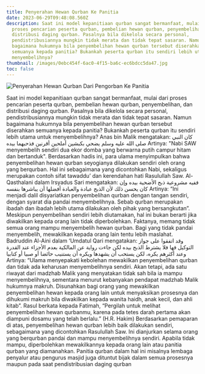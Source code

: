 ```yaml
---
title: Penyerahan Hewan Qurban Ke Panitia
date: 2023-06-29T09:48:08.560Z
description: Saat ini model kepanitiaan qurban sangat bermanfaat, mulai dari
  proses pencarian peserta qurban, pembelian hewan qurban, penyembelihan, dan
  distribusi daging qurban. Pasalnya bila dikelola secara personal,
  pendistribusiannya mungkin tidak merata dan tidak tepat sasaran. Namun
  bagaimana hukumnya bila penyembelihan hewan qurban tersebut diserahkan
  semuanya kepada panitia? Bukankah peserta qurban itu sendiri lebih utama untuk
  menyembelihnya?
thumbnail: /images/0ebc454f-6ac0-4f15-ba6c-ec6bdcc5da47.jpg
toc: false
---
```

![Penyerahan Hewan Qurban Dari Pengorban Ke Panitia](/images/006a7c07-4acb-4121-854f-086441709e6d.jpg)

Saat ini model kepanitiaan qurban sangat bermanfaat, mulai dari proses pencarian peserta qurban, pembelian hewan qurban, penyembelihan, dan distribusi daging qurban. Pasalnya bila dikelola secara personal, pendistribusiannya mungkin tidak merata dan tidak tepat sasaran. Namun bagaimana hukumnya bila penyembelihan hewan qurban tersebut diserahkan semuanya kepada panitia? Bukankah peserta qurban itu sendiri lebih utama untuk menyembelihnya?
Anas bin Malik mengatakan:
 كان النبي صلى الله عليه وسلم يضحي بكبشين أملحين أقرنين فذحبهما بيده
Artinya: "Nabi SAW menyembelih sendiri dua ekor domba yang berwarna putih campur hitam dan bertanduk".
Berdasarkan hadis ini, para ulama menyimpulkan bahwa penyembelihan hewan qurban seyogianya dilakukan sendiri oleh orang yang berqurban. Hal ini sebagaimana yang dicontohkan Nabi, sekaligus merupakan contoh sifat tawaddu’ dan kerendahan hati Rasulullah Saw.
Al-Qasthalani dalam Irsyadus Sari mengatakan:
 ففيه مشروعية ذبح الأضحية بيده وإن كان يحسن ذلك لأن الذبح عبادة والعبادة أفضلها أن يباشرها بنفسه
Artinya: “Ini menjadi dalil disyariatkan penyembelihan qurban dengan tangan sendiri, dengan syarat dia pandai menyembelihnya. Sebab qurban merupakan ibadah dan ibadah lebih utama dilakukan oleh pihak yang bersangkutan”.
Meskipun penyembelihan sendiri lebih diutamakan, hal ini bukan berarti jika diwakilkan kepada orang lain tidak diperbolehkan. Faktanya, memang tidak semua orang mampu menyembelih hewan qurban. Bagi yang tidak pandai menyembelih, mewakilkan kepada orang lain tentu lebih maslahat.
Badruddin Al-Aini dalam ‘Umdatul Qari mengatakan:
 وقد اتفقوا على جواز التوكيل فها فلا يشترط الذبح بيده لكن جاءت رواية عن المالكية بعدم الأجزاء عند القدرة وعند أكثرهم يكره، لكن يستحب أن يشهدها ويكره أن يستنيب حائضا أو صبيا أو كتابيا
Artinya: “Ulama menyepakati kebolehan mewakilkan penyembelihan qurban dan tidak ada keharusan menyembelihnya sendiri. Akan tetapi, ada satu riwayat dari madzhab Malik yang menyatakan tidak sah bila ia mampu menyembelihnya, sementara menurut kebanyakan pendapat madzhab Malik hukumnya makruh. Disunahkan bagi orang yang mewakilkan penyembelihan hewan kepada orang lain untuk menyaksikan prosesnya dan dihukumi makruh bila diwakilkan kepada wanita haidh, anak kecil, dan ahli kitab”.
Rasul berkata kepada Fatimah, “Pergilah untuk melihat penyembelihan hewan qurbanmu, karena pada tetes darah pertama akan diampuni dosamu yang telah berlalu.” (H.R. Hakim)
Berdasarkan pemaparan di atas, penyembelihan hewan qurban lebih baik dilakukan sendiri, sebagaimana yang dicontohkan Rasulullah Saw. Ini dianjurkan selama orang yang berqurban pandai dan mampu menyembelihnya sendiri. Apabila tidak mampu, diperbolehkan mewakilkannya kepada orang lain atau panitia qurban yang diamanahkan. Panitia qurban dalam hal ini misalnya lembaga penyalur atau pengurus masjid juga dituntut bijak dalam semua prosesnya maupun pada saat pendistribusian daging qurban